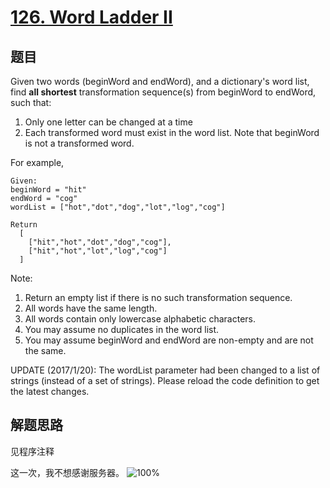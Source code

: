 # [126. Word Ladder II](https://leetcode-cn.com/problems/word-ladder-ii/)

## 题目
Given two words (beginWord and endWord), and a dictionary's word list, find **all shortest** transformation sequence(s) from beginWord to endWord, such that:
1. Only one letter can be changed at a time
1. Each transformed word must exist in the word list. Note that beginWord is not a transformed word.

For example,
```
Given:
beginWord = "hit"
endWord = "cog"
wordList = ["hot","dot","dog","lot","log","cog"]

Return
  [
    ["hit","hot","dot","dog","cog"],
    ["hit","hot","lot","log","cog"]
  ]
```

Note:
1. Return an empty list if there is no such transformation sequence.
1. All words have the same length.
1. All words contain only lowercase alphabetic characters.
1. You may assume no duplicates in the word list.
1. You may assume beginWord and endWord are non-empty and are not the same.

UPDATE (2017/1/20):
The wordList parameter had been changed to a list of strings (instead of a set of strings). Please reload the code definition to get the latest changes.

## 解题思路

见程序注释

这一次，我不想感谢服务器。
![100%](126.png)
